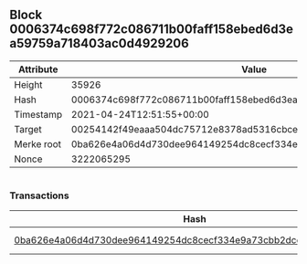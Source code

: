 ## Block 0006374c698f772c086711b00faff158ebed6d3ea59759a718403ac0d4929206

Attribute | Value
--- | ---
Height | 35926
Hash | 0006374c698f772c086711b00faff158ebed6d3ea59759a718403ac0d4929206
Timestamp | 2021-04-24T12:51:55+00:00
Target | 00254142f49eaaa504dc75712e8378ad5316cbcead634704b3734b6271167cc4
Merke root | 0ba626e4a06d4d730dee964149254dc8cecf334e9a73cbb2dcc59c32aabe4d60
Nonce | 3222065295

```

```

### Transactions

Hash | Amount
--- | ---
[0ba626e4a06d4d730dee964149254dc8cecf334e9a73cbb2dcc59c32aabe4d60](0ba626e4a06d4d730dee964149254dc8cecf334e9a73cbb2dcc59c32aabe4d60.md) | 10.00000000 SKEPTI 
